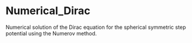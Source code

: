 # Numerical_Dirac
Numerical solution of the Dirac equation for the spherical symmetric step potential using the Numerov method.
